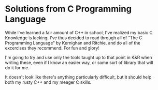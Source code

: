 Solutions from C Programming Language
=====================================

While I've learned a fair amount of C++ in school, I've realized my basic C Knowledge is lacking. I've thus decided to read through all of "The C Programming Language" by Kernighan and Ritchie, and do all of the excercises they recommend. For fun and glory!

I'm going to try and use only the tools taught up to that point in K&R when writing these, even if I know an easier way, or some sort of library that will do it for me.

It doesn't look like there's anything particularly difficult, but it should help both my rusty C++ and my meager C skills.
